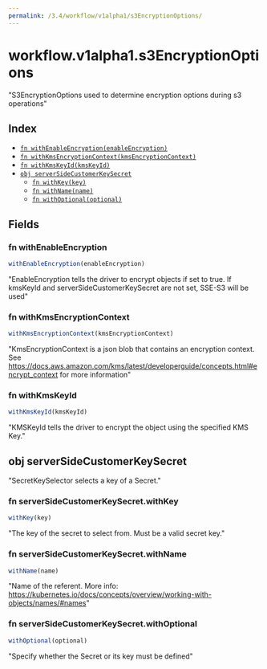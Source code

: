 ```yaml
---
permalink: /3.4/workflow/v1alpha1/s3EncryptionOptions/
---
```


# workflow.v1alpha1.s3EncryptionOptions

"S3EncryptionOptions used to determine encryption options during s3 operations"

## Index

* [`fn withEnableEncryption(enableEncryption)`](#fn-withenableencryption)
* [`fn withKmsEncryptionContext(kmsEncryptionContext)`](#fn-withkmsencryptioncontext)
* [`fn withKmsKeyId(kmsKeyId)`](#fn-withkmskeyid)
* [`obj serverSideCustomerKeySecret`](#obj-serversidecustomerkeysecret)
  * [`fn withKey(key)`](#fn-serversidecustomerkeysecretwithkey)
  * [`fn withName(name)`](#fn-serversidecustomerkeysecretwithname)
  * [`fn withOptional(optional)`](#fn-serversidecustomerkeysecretwithoptional)

## Fields

### fn withEnableEncryption

```ts
withEnableEncryption(enableEncryption)
```

"EnableEncryption tells the driver to encrypt objects if set to true. If kmsKeyId and serverSideCustomerKeySecret are not set, SSE-S3 will be used"

### fn withKmsEncryptionContext

```ts
withKmsEncryptionContext(kmsEncryptionContext)
```

"KmsEncryptionContext is a json blob that contains an encryption context. See https://docs.aws.amazon.com/kms/latest/developerguide/concepts.html#encrypt_context for more information"

### fn withKmsKeyId

```ts
withKmsKeyId(kmsKeyId)
```

"KMSKeyId tells the driver to encrypt the object using the specified KMS Key."

## obj serverSideCustomerKeySecret

"SecretKeySelector selects a key of a Secret."

### fn serverSideCustomerKeySecret.withKey

```ts
withKey(key)
```

"The key of the secret to select from.  Must be a valid secret key."

### fn serverSideCustomerKeySecret.withName

```ts
withName(name)
```

"Name of the referent. More info: https://kubernetes.io/docs/concepts/overview/working-with-objects/names/#names"

### fn serverSideCustomerKeySecret.withOptional

```ts
withOptional(optional)
```

"Specify whether the Secret or its key must be defined"